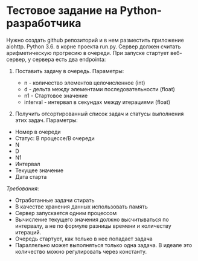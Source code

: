 # Тестовое задание на Python-разработчика
Нужно создать github репозиторий и в нем разместить приложение aiohttp. Python 3.6. в корне проекта run.py. 
Сервер должен считать арифметическую прогресию в очереди. При запуске стартует веб-сервер, у сервера есть два endpointa:
1. Поставить задачу в очередь. Параметры:
    - n - количество элементов целочисленное (int)
    - d - дельта между элементами последовательности (float)
    - n1 - Стартовое значение 
    - interval - интервал в секундах между итерациями (float)

2. Получить отсортированный список задач и статусы выполнения этих задач. Параметры:
- Номер в очереди
- Статус: В процессе/В очереди
- N
- D
- N1
- Интервал
- Текущее значение
- Дата старта

*Требования*:
- Отработанные задачи стирать
- В качестве хранения данных использовать память
- Сервер запускается одним процессом
- Вычисление текущего значения должно высчитываться по интервалу, а не по формуле разницы времени и количеству итераций.
- Очередь стартует, как только в нее попадает задача
- Параллельно может выполняться только одна задача. В идеале это количество можно регулировать через константу.
